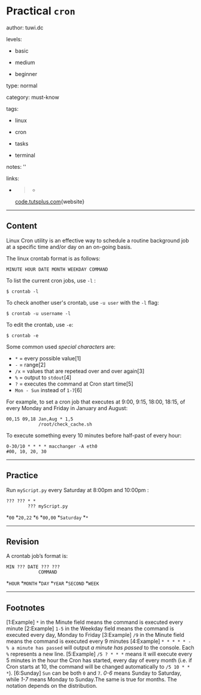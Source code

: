 # Practical `cron`
author: tuwi.dc

levels:

  - basic

  - medium

  - beginner

type: normal

category: must-know

tags:

  - linux

  - cron

  - tasks

  - terminal

notes: ''

links:

  - >-
    [code.tutsplus.com](http://code.tutsplus.com/tutorials/scheduling-tasks-with-cron-jobs--net-8800){website}

---
## Content

Linux Cron utility is an effective way to schedule a routine background job at a specific time and/or day on an on-going basis.

The linux crontab format is as follows:
```
MINUTE HOUR DATE MONTH WEEKDAY COMMAND
```

To list the current cron jobs, use `-l` : 
```
$ crontab -l
```
To check another user's crontab, use `-u user` with the `-l` flag:
```
$ crontab -u username -l
```

To edit the crontab, use `-e`:
```
$ crontab -e
```
Some common used *special characters* are:
- `*` = every possible value[1]
- `-` = range[2]
- `/x` = values that are repetead over and over again[3]
- `%` = output to `stdout`[4]
- `?` = executes the command at Cron start time[5]
-  `Mon - Sun` instead of `1-7`[6]

For example, to set a cron job that executes at 9:00, 9:15, 18:00, 18:15, of every Monday and Friday in January and August:
```
00,15 09,18 Jan,Aug * 1,5
            /root/check_cache.sh
```

To execute something every 10 minutes before half-past of every hour:
```
0-30/10 * * * * macchanger -A eth0
#00, 10, 20, 30
```

---
## Practice

Run `myScript.py` every Saturday at 8:00pm and 10:00pm :
```
??? ??? * * 
        ??? myScript.py
```
*`00`
*`20,22`
*`6`
*`00,00`
*`Saturday`
*`*`

---
## Revision

A crontab job’s format is:
```
MIN ??? DATE ??? ???
            COMMAND 
```
*`HOUR`
*`MONTH`
*`DAY`
*`YEAR`
*`SECOND`
*`WEEK`

---
## Footnotes

[1:Example]
`*` in the Minute field means the command is executed every minute
[2:Example]
`1-5` in the Weekday field means the command is executed every day, Monday to Friday
[3:Example]
`/9` in the Minute field means the command is executed every 9 minutes
[4:Example]
`* * * * * - % a minute has passed` will output *a minute has passed* to the console. Each `%` represents a new line.
[5:Example]
`/5 ? * * *` means it will execute every 5 minutes in the hour the Cron has started, every day of every month (i.e. if Cron starts at 10, the command will be changed automatically to `/5 10 * * *`).
[6:Sunday]
`Sun` can be both `0` and `7`. *0-6* means Sunday to Saturday, while *1-7* means Monday to Sunday.The same is true for months. The notation depends on the distribution.